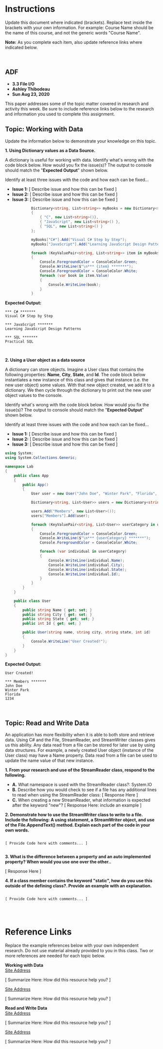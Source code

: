 # Instructions 
Update this document where indicated (brackets). Replace text inside the brackets with your own information. For example: Course Name should be the name of this course, and not the generic words "Course Name".

**Note:** As you complete each item, also update reference links where indicated below. 

<br>

## ADF

* **3.3 File I/O**
* **Ashley Thibodeau**
* **Sun Aug 23, 2020**

This paper addresses some of the topic matter covered in research and activity this week. Be sure to include reference links below to the research and information you used to complete this assignment.

## Topic: Working with Data
Update the information below to demonstrate your knowledge on this topic.   

**1. Using Dictionary values as a Data Source.**

A dictionary is useful for working with data. Identify what's wrong with the code block below. How would you fix the issue(s)? The output to console should match the "**Expected Output**" shown below. 

Identify at least three issues with the code and how each can be fixed... 

- **Issue 1:** [ Describe issue and how this can be fixed ]  
- **Issue 2:** [ Describe issue and how this can be fixed ]  
- **Issue 3:** [ Describe issue and how this can be fixed ]

  
    
```c#
            Dictionary<string, List<string>> myBooks = new Dictionary<string, List<string>>()
            {
                { "C", new List<string>()},
                { "JavaScript", new List<string>() },
                { "SQL", new List<string>() }
            };

            myBooks["C#"].Add("Visual C# Step by Step");
            myBooks["JavaScript"].Add("Learning JavaScript Design Patterns");

            foreach (KeyValuePair<string, List<string>> item in myBooks)
            {
                Console.ForegroundColor = ConsoleColor.Green;
                Console.WriteLine($"\n*** {item} *******");
                Console.ForegroundColor = ConsoleColor.White;
                foreach (var book in item.Value)
                {
                    Console.WriteLine(book);
                }
            }

```

**Expected Output:** 

```
*** C# *******
Visual C# Step by Step

*** JavaScript *******
Learning JavaScript Design Patterns

*** SQL *******
Practical SQL

```

<br>


**2. Using a User object as a data source**

A dictionary can store objects. Imagine a User class that contains the following properties: **Name**, **City**, **State**, and **Id**. The code block below instantiates a new instance of this class and gives that instance (i.e. the new user object) some values. With that new object created, we add it to a dictionary. We then cycle through the dictionary to print out the new user object values to the console. 

Identify what's wrong with the code block below. How would you fix the issue(s)? The output to console should match the "**Expected Output**" shown below. 

Identify at least three issues with the code and how each can be fixed... 

- **Issue 1:** [ Describe issue and how this can be fixed ]  
- **Issue 2:** [ Describe issue and how this can be fixed ]  
- **Issue 3:** [ Describe issue and how this can be fixed ]

 
```c#
using System;
using System.Collections.Generic;

namespace Lab
{
    public class App
    {
        public App()
        {
            User user = new User("John Doe", "Winter Park", "Florida", 1234);

            Dictionary<string, List<User>> users = new Dictionary<string, List<User>>();

            users.Add("Members", new List<User>());
            users["Members"].Add(user);

            foreach (KeyValuePair<string, List<User>> userCategory in users)
            {
                Console.ForegroundColor = ConsoleColor.Green;
                Console.WriteLine($"\n*** {userCategory} *******");
                Console.ForegroundColor = ConsoleColor.White;

                foreach (var individual in userCategory)
                {
                    Console.WriteLine(individual.Name);
                    Console.WriteLine(individual.City);
                    Console.WriteLine(individual.State);
                    Console.WriteLine(individual.Id);
                }
            }
        }
    }

    public class User
    {
        public string Name { get; set; }
        public string City { get; set; }
        public string State { get; set; }
        public int Id { get; set; }

        public User(string name, string city, string state, int id)
        {
            Console.WriteLine("User Created!");
        }
    }
}


```


**Expected Output:** 

```
User Created!

*** Members *******
John Doe
Winter Park
Florida
1234

```

<br>


## Topic: Read and Write Data
An application has more flexibility when it is able to both store and retrieve data. Using C# and the File, StreamReader, and StreamWriter classes gives us this ability. Any data read from a file can be stored for later use by using data structures. For example, a newly created User object (instance of the User class) may have a Name property. Data read from a file can be used to update the name value of that new instance.     
 

**1. From your research and use of the StreamReader class, respond to the following.**


- **A.** What namespace is used with the StreamReader class?: System.IO
- **B.** Describe how you would check to see if a file has any additional lines to read when using the StreamReader class: [ Response Here ]  
- **C.** When creating a new StreamReader, what information is expected after the keyword "new"?
[ Response Here: include an example ]


**2. Demonstrate how to use the StreamWriter class to write to a file. Include the following: A using statement, a StreamWriter object, and use of the File.AppendText() method. Explain each part of the code in your own words.**

```

[ Provide Code here with comments... ]


```
    

**3. What is the difference between a property and an auto implemented property? When would you use one over the other..**

[ Response Here ]



**4. If a class member contains the keyword "static", how do you use this outside of the defining class?. Provide an example with an explanation.**  


```

[ Provide Code here with comments... ]


```

<br>

# Reference Links
Replace the example references below with your own independent research. Do not use material already provided to you in this class. Two or more references are needed for each topic below.

**Working with Data**  
[Site Address](https://www.someaddress.com/full/url/)  

[ Summarize Here: How did this resource help you? ]


[Site Address](https://www.someaddress.com/full/url/)  

[ Summarize Here: How did this resource help you? ]


**Read and Write Data**  
[Site Address](https://www.someaddress.com/full/url/)

[ Summarize Here: How did this resource help you? ]


[Site Address](https://www.someaddress.com/full/url/)  

[ Summarize Here: How did this resource help you? ]






